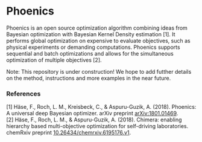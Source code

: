 # Phoenics

Phoenics is an open source optimization algorithm combining ideas from Bayesian optimization with Bayesian Kernel Density estimation [1]. It performs global optimization on expensive to evaluate objectives, such as physical experiments or demanding computations. Phoenics supports sequential and batch optimizations and allows for the simultaneous optimization of multiple objectives [2].


Note: This repository is under construction! We hope to add futther details on the method, instructions and more examples in the near future. 

### References

[1] Häse, F., Roch, L. M., Kreisbeck, C., & Aspuru-Guzik, A. (2018). Phoenics: A universal deep Bayesian optimizer. arXiv preprint [arXiv:1801.01469](https://arxiv.org/abs/1801.01469).  
[2] Häse, F., Roch, L. M., & Aspuru-Guzik, A. (2018). Chimera: enabling hierarchy based multi-objective optimization for self-driving laboratories. chemRxiv preprint [10.26434/chemrxiv.6195176.v1](https://chemrxiv.org/articles/Chimera_Enabling_Hierarchy_Based_Multi-Objective_Optimization_for_Self-Driving_Laboratories/6195176).